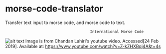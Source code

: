 # morse-code-translator
Transfer text input to morse code, and morse code to text.


                                          International Morse Code
![alt text](https://github.com/unobatbayar/morse-code-translator/blob/master/images/morsecode.png)
Image is from Chandan Lahiri's youtube video. Accessed[24 Feb 2019]. Available at: https://www.youtube.com/watch?v=Z-kZHXBqj4A&t=4s
